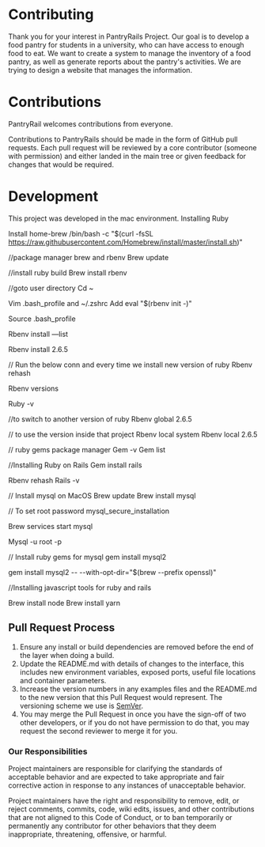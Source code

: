 
# Contributing

Thank you for your interest in PantryRails Project. Our goal is to develop a food pantry for students in a university, who can have access to enough food to eat. We want to create a system to manage the inventory of a food pantry, as well as generate reports about the pantry's activities. We are trying to design a website that manages the information.

# Contributions

PantryRail welcomes contributions from everyone.

Contributions to PantryRails should be made in the form of GitHub pull requests. Each pull request will be reviewed by a core contributor (someone with permission) and either landed in the main tree or given feedback for changes that would be required.

# Development

This project was developed in the mac environment. Installing Ruby

Install home-brew
/bin/bash -c "$(curl -fsSL https://raw.githubusercontent.com/Homebrew/install/master/install.sh)"

//package manager brew and rbenv
Brew update

//install ruby build
Brew install rbenv

//goto user directory
Cd ~

Vim .bash_profile and ~/.zshrc
Add
eval "$(rbenv init -)"

Source .bash_profile

Rbenv install —list

Rbenv install 2.6.5

// Run the below conn and every time we install new version of ruby
Rbenv rehash

Rbenv versions

Ruby -v

//to switch to another version of ruby
Rbenv global 2.6.5

// to use the version inside that project
Rbenv local system
Rbenv local 2.6.5


// ruby gems package manager
Gem -v
Gem list

//Installing Ruby on Rails
Gem install rails

Rbenv rehash
Rails -v

// Install mysql on MacOS
Brew update
Brew install mysql

// To set root password
mysql_secure_installation

Brew services start mysql

Mysql -u root -p

// Install ruby gems for mysql
gem install mysql2

gem install mysql2 -- --with-opt-dir="$(brew --prefix openssl)"

//Installing javascript tools for ruby and rails

Brew install node
Brew install yarn
## Pull Request Process

1. Ensure any install or build dependencies are removed before the end of the layer when doing a build.
2. Update the README.md with details of changes to the interface, this includes new environment variables, exposed ports, useful file locations and container parameters.
3. Increase the version numbers in any examples files and the README.md to the new version that this Pull Request would represent. The versioning scheme we use is [SemVer](http://semver.org/).
4. You may merge the Pull Request in once you have the sign-off of two other developers, or if you do not have permission to do that, you may request the second reviewer to merge it for you.



### Our Responsibilities

Project maintainers are responsible for clarifying the standards of acceptable behavior and are expected to take appropriate and fair corrective action in response to any instances of unacceptable behavior.

Project maintainers have the right and responsibility to remove, edit, or reject comments, commits, code, wiki edits, issues, and other contributions that are not aligned to this Code of Conduct, or to ban temporarily or permanently any contributor for other behaviors that they deem inappropriate, threatening, offensive, or harmful.